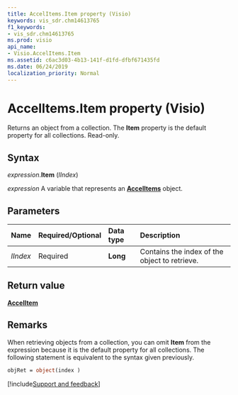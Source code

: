 ```yaml
---
title: AccelItems.Item property (Visio)
keywords: vis_sdr.chm14613765
f1_keywords:
- vis_sdr.chm14613765
ms.prod: visio
api_name:
- Visio.AccelItems.Item
ms.assetid: c6ac3d03-4b13-141f-d1fd-dfbf671435fd
ms.date: 06/24/2019
localization_priority: Normal
---
```



# AccelItems.Item property (Visio)

Returns an object from a collection. The **Item** property is the default property for all collections. Read-only.


## Syntax

_expression_.**Item** (_lIndex_)

_expression_ A variable that represents an **[AccelItems](Visio.AccelItems.md)** object.


## Parameters

|Name|Required/Optional|Data type|Description|
|:-----|:-----|:-----|:-----|
| _lIndex_|Required| **Long**|Contains the index of the object to retrieve.|

## Return value

**[AccelItem](Visio.AccelItem.md)**


## Remarks

When retrieving objects from a collection, you can omit **Item** from the expression because it is the default property for all collections. The following statement is equivalent to the syntax given previously.

```vb
objRet = object(index )
```

[!include[Support and feedback](~/includes/feedback-boilerplate.md)]
